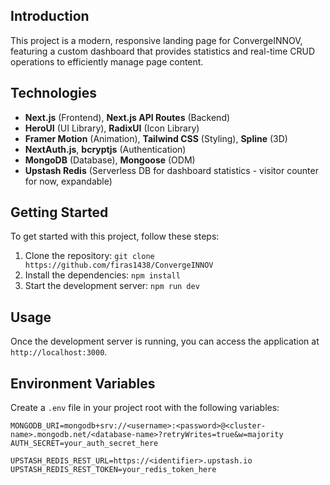 ## Introduction

This project is a modern, responsive landing page for ConvergeINNOV, featuring a custom dashboard that provides statistics and real-time CRUD operations to efficiently manage page content. 

## Technologies

- **Next.js** (Frontend), **Next.js API Routes** (Backend)
- **HeroUI** (UI Library), **RadixUI** (Icon Library)
- **Framer Motion** (Animation), **Tailwind CSS** (Styling), **Spline** (3D)
- **NextAuth.js**, **bcryptjs** (Authentication)
- **MongoDB** (Database), **Mongoose** (ODM)
- **Upstash Redis** (Serverless DB for dashboard statistics - visitor counter for now, expandable)


## Getting Started

To get started with this project, follow these steps:

1. Clone the repository: `git clone https://github.com/firas1438/ConvergeINNOV`
2. Install the dependencies: `npm install`
3. Start the development server: `npm run dev`

## Usage

Once the development server is running, you can access the application at `http://localhost:3000`. 

## Environment Variables

Create a `.env` file in your project root with the following variables:

```env
MONGODB_URI=mongodb+srv://<username>:<password>@<cluster-name>.mongodb.net/<database-name>?retryWrites=true&w=majority
AUTH_SECRET=your_auth_secret_here

UPSTASH_REDIS_REST_URL=https://<identifier>.upstash.io
UPSTASH_REDIS_REST_TOKEN=your_redis_token_here
